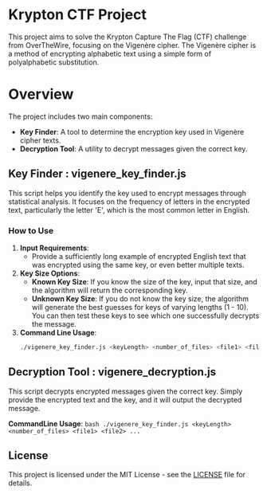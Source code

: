 # Krypton CTF Project

This project aims to solve the Krypton Capture The Flag (CTF) challenge from OverTheWire, focusing on the Vigenère cipher. The Vigenère cipher is a method of encrypting alphabetic text using a simple form of polyalphabetic substitution.

# Overview

The project includes two main components: 

- **Key Finder**: A tool to determine the encryption key used in Vigenère cipher texts.
- **Decryption Tool**: A utility to decrypt messages given the correct key.

## Key Finder : vigenere_key_finder.js

This script helps you identify the key used to encrypt messages through statistical analysis. It focuses on the frequency of letters in the encrypted text, particularly the letter 'E', which is the most common letter in English.

### How to Use

1. **Input Requirements**: 
   - Provide a sufficiently long example of encrypted English text that was encrypted using the same key, or even better multiple texts.
2. **Key Size Options**:
   - **Known Key Size**: If you know the size of the key, input that size, and the algorithm will return the corresponding key.
   - **Unknown Key Size**: If you do not know the key size, the algorithm will generate the best guesses for keys of varying lengths (1 - 10). You can then test these keys to see which one successfully decrypts the message.
3. **Command Line Usage**:
    ```bash
    ./vigenere_key_finder.js <keyLength> <number_of_files> <file1> <file2> ...'
    ```


## Decryption Tool : vigenere_decryption.js

This script decrypts encrypted messages given the correct key. Simply provide the encrypted text and the key, and it will output the decrypted message.

**CommandLine Usage**:
    ```bash
    ./vigenere_key_finder.js <keyLength> <number_of_files> <file1> <file2> ...
    ```

## License

This project is licensed under the MIT License - see the [LICENSE](LICENSE) file for details.
